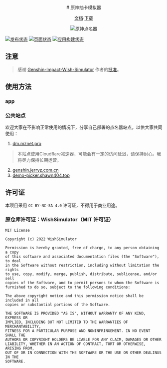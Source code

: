<div align="center">
# 原神抽卡模拟器

[文档](http://docs.mznet.pro)·[下载](https://github.com/cyanial/genshin-impact-picker/releases/latest)

![原神点名器](https://stats.deeptrain.net/repo/cyanial/genshin-impact-picker/?theme=light)

</div>

[![发布状态](https://github.com/cyanial/genshin-impact-picker/actions/workflows/release.yml/badge.svg)](https://github.com/cyanial/genshin-impact-picker/actions/workflows/release.yml) [![页面状态](https://github.com/cyanial/genshin-impact-picker/actions/workflows/page.yml/badge.svg)](https://github.com/cyanial/genshin-impact-picker/actions/workflows/page.yml) [![应用构建状态](https://github.com/cyanial/genshin-impact-picker/actions/workflows/app.yml/badge.svg)](https://github.com/cyanial/genshin-impact-picker/actions/workflows/app.yml)

## 注意

> 感谢 [Genshin-Impact-Wish-Simulator](https://github.com/Mantan21/Genshin-Impact-Wish-Simulator) 作者的[批准](https://github.com/Mantan21/Genshin-Impact-Wish-Simulator/issues/95)。

## 使用方法
### app



### 公共站点

欢迎大家在不影响正常使用的情况下，分享自己部署的点名器站点，以供大家共同使用：

1. [dm.mznet.pro](https://dm.mznet.pro)
  > 本站点使用Cloudflare减速器，可能会有一定的访问延迟，请保持耐心。我将尽力保持长期运营。
2. [genshin.jerryz.com.cn](https://genshin.jerryz.com.cn/)
3. [demo-picker.shawn404.top](https://demo-picker.shawn404.top)



## 许可证

本项目采用 `CC BY-NC-SA 4.0` 许可证，不得用于商业用途。

### 原仓库许可证：WishSimulator（MIT 许可证）

```
MIT License

Copyright (c) 2022 WishSimulator

Permission is hereby granted, free of charge, to any person obtaining a copy
of this software and associated documentation files (the "Software"), to deal
in the Software without restriction, including without limitation the rights
to use, copy, modify, merge, publish, distribute, sublicense, and/or sell
copies of the Software, and to permit persons to whom the Software is
furnished to do so, subject to the following conditions:

The above copyright notice and this permission notice shall be included in all
copies or substantial portions of the Software.

THE SOFTWARE IS PROVIDED "AS IS", WITHOUT WARRANTY OF ANY KIND, EXPRESS OR
IMPLIED, INCLUDING BUT NOT LIMITED TO THE WARRANTIES OF MERCHANTABILITY,
FITNESS FOR A PARTICULAR PURPOSE AND NONINFRINGEMENT. IN NO EVENT SHALL THE
AUTHORS OR COPYRIGHT HOLDERS BE LIABLE FOR ANY CLAIM, DAMAGES OR OTHER
LIABILITY, WHETHER IN AN ACTION OF CONTRACT, TORT OR OTHERWISE, ARISING FROM,
OUT OF OR IN CONNECTION WITH THE SOFTWARE OR THE USE OR OTHER DEALINGS IN THE
SOFTWARE.
```
